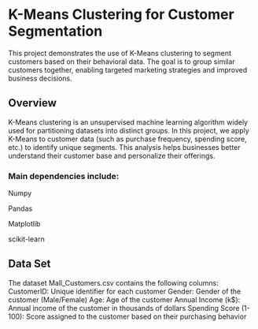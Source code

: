 # K-Means Clustering for Customer Segmentation
This project demonstrates the use of K-Means clustering to segment customers based on their behavioral data. The goal is to group similar customers together, enabling targeted marketing strategies and improved business decisions.

## Overview
K-Means clustering is an unsupervised machine learning algorithm widely used for partitioning datasets into distinct groups. In this project, we apply K-Means to customer data (such as purchase frequency, spending score, etc.) to identify unique segments. This analysis helps businesses better understand their customer base and personalize their offerings.

### Main dependencies include:
Numpy

Pandas

Matplotlib

scikit-learn


## Data Set
The dataset Mall_Customers.csv contains the following columns:
CustomerID: Unique identifier for each customer
Gender: Gender of the customer (Male/Female)
Age: Age of the customer
Annual Income (k$): Annual income of the customer in thousands of dollars
Spending Score (1-100): Score assigned to the customer based on their purchasing behavior

